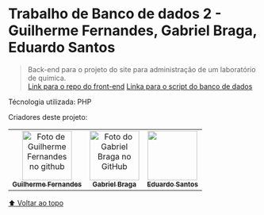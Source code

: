 # Trabalho de Banco de dados 2 - Guilherme Fernandes, Gabriel Braga, Eduardo Santos



>Back-end para o projeto do site para administração de um laboratório de química.<br>
<a href="https://github.com/EduardodosSantosRocha2/FRONT_LABORATORIO_QUIMICA">Link para o repo do front-end</a>
<a href="https://github.com/EduardodosSantosRocha2/SCRIPT_LABORATORIO_QUIMICA-">Linka para o script do banco de dados</a>

Técnologia utilizada: PHP

Criadores deste projeto: 

<table>
  <tr>
    <td align="center">
      <a href="https://github.com/guigutox">
        <img src="https://avatars.githubusercontent.com/u/69806054?s=400&u=4c846bb98981db7af450fd8d9a1636fc01df470e&v=4" width="100px;" alt="Foto de Guilherme Fernandes no github"/><br>
        <sub>
          <b>Guilherme Fernandes</b>
        </sub>
      </a>
    </td>
    <td align="center">
      <a href="#">
        <img src="https://avatars.githubusercontent.com/u/73250873?v=4" width="100px;" alt="Foto do Gabriel Braga no GitHub"/><br>
        <sub>
          <b>Gabriel Braga</b>
        </sub>
      </a>
    </td>
      <td align="center">
        <a href="#">
          <img src="" width="100px;" alt=""/><br>
          <sub>
            <b>Eduardo Santos</b>
          </sub>
        </a>
    </td>
  </tr>
</table>

[⬆ Voltar ao topo](#nome-do-projeto)<br>
